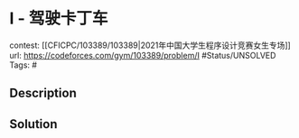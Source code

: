 # I - 驾驶卡丁车

contest: [[CFICPC/103389/103389|2021年中国大学生程序设计竞赛女生专场]]
url: https://codeforces.com/gym/103389/problem/I
#Status/UNSOLVED
Tags: #

## Description

## Solution

